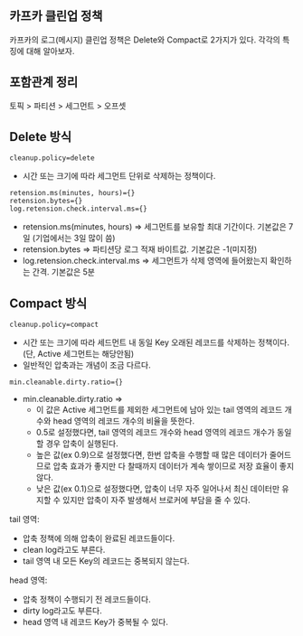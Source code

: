 ## 카프카 클린업 정책

카프카의 로그(메시지) 클린업 정책은 Delete와 Compact로 2가지가 있다.
각각의 특징에 대해 알아보자.

## 포함관계 정리

토픽 > 파티션 > 세그먼트 > 오프셋

## Delete 방식

```plaintext
cleanup.policy=delete
```
- 시간 또는 크기에 따라 세그먼트 단위로 삭제하는 정책이다.

```plaintext
retension.ms(minutes, hours)={}
retension.bytes={}
log.retension.check.interval.ms={}
```
- retension.ms(minutes, hours) => 세그먼트를 보유할 최대 기간이다. 기본값은 7일 (기업에서는 3일 많이 씀)
- retension.bytes => 파티션당 로그 적재 바이트값. 기본값은 -1(미지정)
- log.retension.check.interval.ms => 세그먼트가 삭제 영역에 들어왔는지 확인하는 간격. 기본값은 5분

## Compact 방식

```plaintext
cleanup.policy=compact
```
- 시간 또는 크기에 따라 세드먼트 내 동일 Key 오래된 레코드를 삭제하는 정책이다. (단, Active 세그먼트는 해당안됨)
- 일반적인 압축과는 개념이 조금 다르다.

```plaintext
min.cleanable.dirty.ratio={}
```
- min.cleanable.dirty.ratio => 
    - 이 값은 Active 세그먼트를 제외한 세그먼트에 남아 있는 tail 영역의 레코드 개수와 head 영역의 레코드 개수의 비율을 뜻한다.
    - 0.5로 설정했다면, tail 영역의 레코드 개수와 head 영역의 레코드 개수가 동일할 경우 압축이 실행된다.
    - 높은 값(ex 0.9)으로 설정했다면, 한번 압축을 수행할 때 많은 데이터가 줄어드므로 압축 효과가 좋지만 다 찰때까지 데이터가 계속 쌓이므로 저장 효율이 좋지 않다.
    - 낮은 값(ex 0.1)으로 설정했다면, 압축이 너무 자주 일어나서 최신 데이터만 유지할 수 있지만 압축이 자주 발생해서 브로커에 부담을 줄 수 있다.

tail 영역:
- 압축 정책에 의해 압축이 완료된 레코드들이다.
- clean log라고도 부른다.
- tail 영역 내 모든 Key의 레코드는 중복되지 않는다.

head 영역: 
- 압축 정책이 수행되기 전 레코드들이다.
- dirty log라고도 부른다.
- head 영역 내 레코드 Key가 중복될 수 있다.